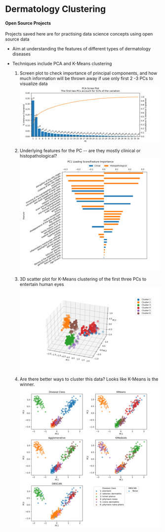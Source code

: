 # Dermatology Clustering

#### Open Source Projects

Projects saved here are for practising data science concepts using open source data
- Aim at understanding the features of different types of dermatology diseases

- Techniques include PCA and K-Means clustering

  1. Screen plot to check importance of principal components, and how much information will be thrown away if use only first 2 -3 PCs to visualize data ![Scree](https://github.com/tuttoaposto/OpenSource/blob/master/Derm_Clustering/Derm_ScreePlot.png)

  2. Underlying features for the PC -- are they mostly clinical or histopathological? ![Features](https://github.com/tuttoaposto/OpenSource/blob/master/Derm_Clustering/Derm_PC1_Features.png)

  3. 3D scatter plot for K-Means clustering of the first three PCs to entertain human eyes ![3d](https://github.com/tuttoaposto/OpenSource/blob/master/Derm_Clustering/Derm_3D_KMeans.png)

  4. Are there better ways to cluster this data? Looks like K-Means is the winner.![compare clustering](https://github.com/tuttoaposto/OpenSource/blob/master/Derm_Clustering/Derm_Compare_Clustering.png)